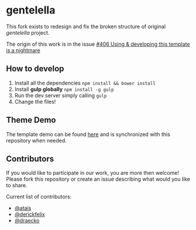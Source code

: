 # gentelella

This fork exists to redesign and fix the broken structure of original *gentelella* project.

The origin of this work is in the issue [#406 Using & developing this template is a nightmare](https://github.com/puikinsh/gentelella/issues/406)

## How to develop

1. Install all the dependencies `npm install && bower install`
2. Install **gulp globally** `npm install -g gulp`
3. Run the dev server simply calling `gulp`
4. Change the files!

## Theme Demo

The template demo can be found [here](http://gentelella.ilrysfun.com/) and is synchronized with this repository when needed.

## Contributors

If you would like to participate in our work, you are more then welcome!
Please fork this repository or create an issue describing what would you like to share.

Current list of contributors:

- [@atais](https://github.com/atais)
- [@derickfelix](https://github.com/derickfelix)
- [@draecko](https://github.com/draecko)
